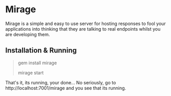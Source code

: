 Mirage
======

Mirage is a simple and easy to use server for hosting responses to fool your applications into thinking that they are talking to real endpoints
whilst you are developing them.

Installation & Running
----------------------
> gem install mirage
>
> mirage start

That's it, its running, your done... No seriously, go to http://localhost:7001/mirage and you see that its running.



